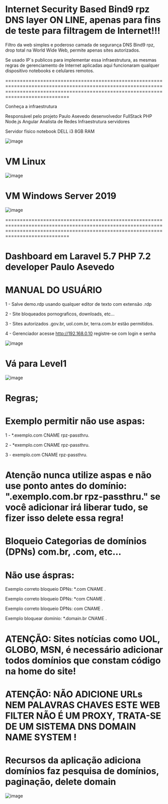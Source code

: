 #  Internet Security Based Bind9 rpz DNS layer ON LINE, apenas para fins de teste para filtragem de Internet!!! 

Filtro da web simples e poderoso camada de segurança DNS Bind9 rpz, drop total na World Wide Web, permite apenas sites autorizados. 


Se usado IP´s publicos para implementar essa infraestrutura, as mesmas regras de gerenciamento de Internet aplicadas aqui funcionaram qualquer dispositivo notebooks e  celulares remotos.   




========================================================================================================================================================================================




Conheça a infraestrutura 

Responsável pelo  projeto Paulo Asevedo desenvolvedor FullStack PHP Node.js Angular Analista de Redes Infraestrutura servidores

Servidor físico notebook DELL i3 8GB RAM 

![image](https://user-images.githubusercontent.com/38859407/112074254-ad8aca80-8b54-11eb-9ace-bfa8a460ba60.png)
 
 


# VM Linux  

![image](https://user-images.githubusercontent.com/38859407/112075650-a87b4a80-8b57-11eb-9008-f4d7fe1d122a.png)
 




# VM Windows Server 2019 

![image](https://user-images.githubusercontent.com/38859407/112077149-9c44bc80-8b5a-11eb-9792-ba0a269144e1.png)



 ========================================================================================================================================================================================

# Dashboard em Laravel 5.7 PHP 7.2 developer Paulo Asevedo 
# MANUAL DO USUÁRIO



 1 - Salve demo.rdp usando qualquer editor de texto com extensão .rdp 

 2 - Site bloqueados pornograficos, downloads, etc...  

 3 - Sites autorizados .gov.br, uol.com.br, terra.com.br estão permitidos.

 4 - Gerenciador acesse http://192.168.0.10 registre-se com login e senha 

![image](https://user-images.githubusercontent.com/38859407/111921681-9ffe1380-8a74-11eb-82ba-35c5340a8ec4.png)
 


# Vá para Level1 


![image](https://user-images.githubusercontent.com/38859407/111920813-d2f1d880-8a6f-11eb-8d44-bf43c8d42a65.png)



# Regras; 


# Exemplo permitir não use aspas:

1 - *.exemplo.com CNAME rpz-passthru.

2 - *exemplo.com CNAME rpz-passthru.

3 - exemplo.com CNAME rpz-passthru.


# Atenção nunca utilize aspas e não use ponto antes do domínio: ".exemplo.com.br rpz-passthru." se você adicionar irá liberar tudo, se fizer isso delete essa regra!   

# Bloqueio Categorias de domínios (DPNs) com.br, .com, etc... 

# Não use áspras: 

Exemplo correto bloqueio DPNs:  *.com CNAME .

Exemplo correto bloqueio DPNs: *com CNAME .

Exemplo correto bloqueio DPNs: com CNAME .

Exemplo bloquear domínio: *.domain.br CNAME .


# ATENÇÃO: Sites notícias como UOL, GLOBO, MSN, é necessário adicionar todos domínios que constam código na home do site! 


# ATENÇÃO: NÃO ADICIONE URLs NEM PALAVRAS CHAVES ESTE WEB FILTER NÃO É UM PROXY, TRATA-SE DE UM SISTEMA DNS DOMAIN NAME SYSTEM !  




# Recursos da aplicação adiciona domínios faz pesquisa de domínios, paginação, delete domain   


![image](https://user-images.githubusercontent.com/38859407/111920983-ed788180-8a70-11eb-904e-485a79f3cfc2.png)














 
